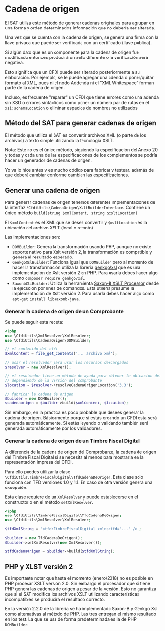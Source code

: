 # Cadena de origen

El SAT utiliza este método de generar cadenas originales para agrupar
en una forma y orden determinados información que no debería ser alterada.

Una vez que se cuenta con la cadena de origen, se genera una firma con la llave
privada que puede ser verificada con un certificado (llave pública).

Si algún dato que es un componente para la cadena de origen fue modificado
entonces producirá un sello diferente o la verificación será negativa.

Esto significa que un CFDI puede ser alterado posteriormente a su elaboración.
Por ejemplo, se le puede agregar una adenda o poner/quitar formato al XML,
pues ni el nodo Addenda ni el "XML Whitespace" forman parte de la cadena de origen.

Incluso, es frecuente "reparar" un CFDI que tiene errores como una adenda sin XSD
o errores sintácticos como poner un número par de rutas en el `xsi:schemaLocation`
o eliminar espacios de nombres no utilizados.


## Método del SAT para generar cadenas de origen

El método que utiliza el SAT es convertir archivos XML (o parte de los archivos)
a texto simple utilizando la tecnología XSLT.

Nota: Este no es el único método, siguiendo la especificación del Anexo 20
y todas y cada una de las especificaciones de los complementos se podría
hacer un generador de cadenas de origen.

Yo ya lo hice antes y es mucho código para fabricar y testear, además de
que deberá cambiar conforme cambien las especificaciones.


## Generar una cadena de origen

Para generar cadenas de origen tenemos diferentes implementaciones de
la interfaz `\CfdiUtils\CadenaOrigen\XsltBuilderInterface`.
Contiene un único método `build(string $xmlContent, string $xsltLocation)`.

El `$xmlContent` es el XML que se desea convertir y `$xsltLocation` es la
ubicación del archivo XSLT (local o remoto).

Las implementaciones son:

- `DOMBuilder`: Genera la transformación usando PHP, aunque no existe
  soporte nativo para Xslt versión 2, la transformación es compatible
  y genera el resultado esperado.
- `GenkgoXslBuilder`: Funciona igual que `DOMBuilder` pero al momento de hacer
  la transformación utiliza la librería [genkgo/xsl](https://github.com/genkgo/xsl)
  que es una implementación de Xslt versión 2 en PHP.
  Para usarla debes hacer algo como `composer require genkgo/xsl`.
- `SaxonbCliBuilder`: Utiliza la herramienta
  [Saxon-B XSLT Processor](https://en.wikipedia.org/wiki/Saxon_XSLT) desde la
  ejecución por línea de comandos. Esta utilería presume la implementación de Xslt versión 2.
  Para usarla debes hacer algo como `apt-get install libsaxonb-java`.


### Generar la cadena de origen de un Comprobante

Se puede seguir esta receta:

```php
<?php
use \CfdiUtils\XmlResolver\XmlResolver;
use \CfdiUtils\CadenaOrigen\DOMBuilder;

// el contenido del cfdi
$xmlContent = file_get_contents('... archivo xml');

// usar el resolvedor para usar los recursos descargados
$resolver = new XmlResolver();

// el resolvedor tiene un método de ayuda para obtener le ubicacion del XSLT
// dependiendo de la versión del comprobante
$location = $resolver->resolveCadenaOrigenLocation('3.3');

// fabricar la cadena de origen
$builder = new DOMBuilder();
$cadenaorigen = $builder->build($xmlContent, $location);
```

Sin embargo, en la práctica es poco probable que desees generar la cadena de origen.
Básicamente porque si estás creando un CFDI esta será generada automáticamente.
Si estás leyendo o validando también será generada automáticamente por los validadores.


### Generar la cadena de origen de un Timbre Fiscal Digital

A diferencia de la cadena de origen del Comprobante, la cadena de origen del Timbre Fiscal Digital
sí se necesita al menos para mostrarla en la representación impresa del CFDI.

Para ello puedes utilizar la clase `\CfdiUtils\TimbreFiscalDigital\TfdCadenaDeOrigen`.
Esta clase solo funciona con TFD versiones 1.0 y 1.1. En caso de otra versión genera una excepción.

Esta clase requiere de un `XmlResolver` y puede establecerse
en el constructor o en el método `setXmlResolver`.

```php
<?php
use \CfdiUtils\TimbreFiscalDigital\TfdCadenaDeOrigen;
use \CfdiUtils\XmlResolver\XmlResolver;

$tfdXmlString = '<tfd:TimbreFiscalDigital xmlns:tfd="..." />';

$builder = new TfdCadenaDeOrigen();
$builder->setXmlResolver(new XmlResolver());

$tfdCadenaOrigen = $builder->build($tfdXmlString);
```

## PHP y XLST versión 2

Es importante notar que hasta el momento (enero/2018) no es posible en PHP
procesar XSLT versión 2.0. Sin embargo el procesador que sí tiene PHP genera
las cadenas de origen a pesar de la versión.
Esto no garantiza que si el SAT modifica los archivos XSLT utilizando
características incompatibles se producirá el resultado correcto.

En la versión 2.2.0 de la librería se ha implementado Saxon-B y Genkgo Xsl
como alternativas al método de PHP. Las tres entregan el mismo resultado en los test.
La que se usa de forma predeterminada es la de PHP `DOMBuilder`.
